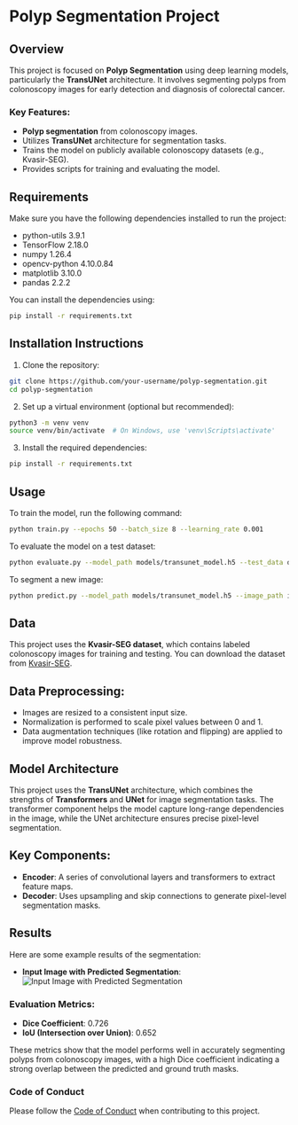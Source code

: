 # Polyp Segmentation Project

## Overview
This project is focused on **Polyp Segmentation** using deep learning models, particularly the **TransUNet** architecture. It involves segmenting polyps from colonoscopy images for early detection and diagnosis of colorectal cancer.

### Key Features:
- **Polyp segmentation** from colonoscopy images.
- Utilizes **TransUNet** architecture for segmentation tasks.
- Trains the model on publicly available colonoscopy datasets (e.g., Kvasir-SEG).
- Provides scripts for training and evaluating the model.

## Requirements
Make sure you have the following dependencies installed to run the project:
- python-utils 3.9.1
- TensorFlow 2.18.0
- numpy 1.26.4
- opencv-python 4.10.0.84
- matplotlib 3.10.0
- pandas 2.2.2

You can install the dependencies using:
```bash
pip install -r requirements.txt
```

## Installation Instructions

1. Clone the repository:
```bash
git clone https://github.com/your-username/polyp-segmentation.git
cd polyp-segmentation
```

2. Set up a virtual environment (optional but recommended):
```bash 
python3 -m venv venv
source venv/bin/activate  # On Windows, use 'venv\Scripts\activate'
```

3. Install the required dependencies:
```bash 
pip install -r requirements.txt
```
## Usage

To train the model, run the following command:

```bash 
python train.py --epochs 50 --batch_size 8 --learning_rate 0.001
```




To evaluate the model on a test dataset:
```bash
python evaluate.py --model_path models/transunet_model.h5 --test_data data/test_images
```

To segment a new image:
```bash 
python predict.py --model_path models/transunet_model.h5 --image_path images/new_image.jpg
```
## Data
This project uses the **Kvasir-SEG dataset**, which contains labeled colonoscopy images for training and testing. You can download the dataset from [Kvasir-SEG](https://datasets.simula.no/kvasir-seg/).


## Data Preprocessing:
- Images are resized to a consistent input size.
- Normalization is performed to scale pixel values between 0 and 1.
- Data augmentation techniques (like rotation and flipping) are applied to improve model robustness.

## Model Architecture

This project uses the **TransUNet** architecture, which combines the strengths of **Transformers** and **UNet** for image segmentation tasks. The transformer component helps the model capture long-range dependencies in the image, while the UNet architecture ensures precise pixel-level segmentation.

## Key Components:

- **Encoder**: A series of convolutional layers and transformers to extract feature maps.
- **Decoder**: Uses upsampling and skip connections to generate pixel-level segmentation masks.

## Results

Here are some example results of the segmentation:

- **Input Image with Predicted Segmentation**:  
  ![Input Image with Predicted Segmentation](images/result.png)


### Evaluation Metrics:

- **Dice Coefficient**: 0.726
- **IoU (Intersection over Union)**: 0.652

These metrics show that the model performs well in accurately segmenting polyps from colonoscopy images, with a high Dice coefficient indicating a strong overlap between the predicted and ground truth masks.


### Code of Conduct

Please follow the [Code of Conduct](./CODE_OF_CONDUCT.md) when contributing to this project. 
